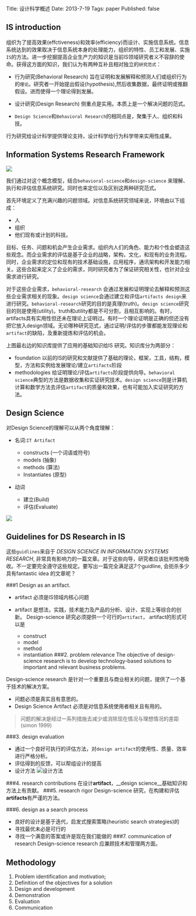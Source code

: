 Title: 设计科学概述
Date: 2013-7-19
Tags: paper
Published: false

## IS introduction
组织为了提高效果(effctiveness)和效率(efficiency)而设计、实施信息系统。信息系统达到的效果取决于信息系统本身的处理能力，组织的特性、员工和发展、实施`IS`的方法。进一步挖掘提高企业生产力的知识是当前IS领域研究者义不容辞的使命。获得这方面的知识，我们认为有两种互补且相对独立的`研究范式`：


* 行为研究(Behavioral Research) 旨在证明和发展解释和预测人们或组织行为的`理论`。研究者一开始提出假设(hypothesis),然后收集数据，最终证明或推翻假设。进而使得一个理论得到发展。
* 设计研究(Design Research) 侧重点是实用。本质上是一个解决问题的范式。

* `Design Science`和`Behavioral Research`的相同点是，聚集于人、组织和科技。


行为研究给设计科学提供理论支持，设计科学给行为科学带来实用性成果。
## Information Systems Research Framework

![](http://img3.douban.com/view/photo/photo/public/p2045526161.jpg)

我们通过对这个概念模型，结合`behavioral-science`和`design-science` 来理解、执行和评估信息系统研究。同时也来定位以及区别这两种研究范式。

首先环境定义了充满兴趣的问题领域。对信息系统研究领域来说，环境由以下组成：

- 人
- 组织
- 他们现有或计划的科技。

目标、任务、问题和机会产生企业需求。组织内人们的角色、能力和个性会塑造这些观念。而企业需求的评估是基于企业的战略，架构，文化，和现有的业务流程。同时，企业需求的定位和现有的技术基础设施，应用程序，通讯架构和开发能力相关。这些合起来定义了企业的需求，同时研究者为了保证研究相关性，也针对企业需求进行研究。

对于这些企业需求，`behavioral-research` 会通过发展和证明理论去解释和预测这些企业需求相关的现象。`design science`会通过建立和评估`artifacts design`来进行研究。`behavioral-research`研究的目的是真理(truth)。`design science`研究目的则是使用(utility)。truth和utility都是不可分割，且相互影响的。有时，artifacts具有实用性但还未在理论上证明过。有时一个理论证明是正确的但还没有把它放入design领域。无论哪种研究范式，通过证明/评估的步骤都能发现理论和`artifact`的缺陷，及重新提炼和评估的机会。

上图最右边的知识库提供了应用的基础知识给IS 研究。知识库分为两部分：

* foundation 以前的IS的研究和文献提供了基础的理论，框架，工具，结构，模型，方法和实例给发展理论/建立`artifacts`阶段
* methodologies 给证明理论/评估`artifacts`阶段提供向导。`behavioral science`典型的方法是数据收集和实证研究技术。`design science`则是计算机计算和数学方法去评估`artifact`的质量和效果，也有可能加入实证研究的方法。
## Design Science
对Design Science的理解可以从两个角度理解：

* 名词:`IT Artifact`
	- constructs (一个词语或符号)
	- models (抽象)
	- methods (算法)
	- Instantiates (原型)

* 动词
	- 建立(Build)
	- 评估(Evaluate)

![](http://img4.douban.com/view/photo/photo/public/p2044940278.jpg)


## Guidelines for DS Research in IS
这些`guidlines`来自于 *DESIGN SCIENCE IN INFORMATION
SYSTEMS RESEARCH*, 非常具有影响力的一篇文章。对于这些向导，研究者应该批判性地吸收。不一定要完全遵守这些规定。要写出一篇完全满足这7个guidline, 会扼杀多少具有fantastic idea 的文章呢？

###1 Design as an artifact. 
- artifact 必须是IS领域内核心问题
- artifact 是想法，实践，技术能力及产品的分析、设计、实现上等综合的创新。
Design-science 研究必须提供一个可行的`artifact`， artifact的形式可以是

   * construct 
   * model
   * method
   * instantiation
###2. problem relevance
The objective of design-science research is to develop technology-based solutions to important and relevant business problems.

Design-science research 是针对一个重要且与商业相关的问题，提供了一个基于技术的解决方案。

- 问题必须是真实且有意思的。
- Design Science Artifact 必须是对信息系统使用者相关且有用的。

>问题的解决是经过一系列措施去减少或消除现在情况与理想情况的差距(simon 1999)



###3. design evaluation


- 通过一个良好可执行的评估方法，对`design artifact`的使用性、质量、效率进行严格分析。
- 评估得到的反馈，可以帮组设计的提高
- 设计方法
![设计方法](http://img4.douban.com/view/photo/photo/public/p2044798308.jpg)


###4. research contributions
在设计**artifact**，__design science__基础知识和方法上有贡献。
###5. research rigor
Design-science 研究，在构建和评估**artifacts**有严谨的方法。

###6. design as a search process

- 良好的设计是基于迭代，启发式搜索策略(heuristic search strategies)的
- 寻找最优未必是可行的
- 寻找一个满意的答案或许是现在我们能做的
###7. communication of research
Design-science research 应兼顾技术和管理两方面。


## Methodology

1. Problem identification and motivation;
2. Definition of the objectives for a solution
3. Design and development
4. Demonstration
5. Evaluation
6. Communication